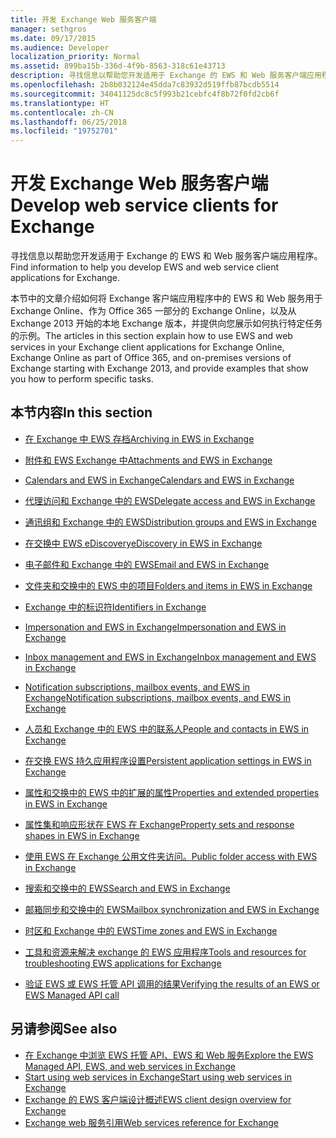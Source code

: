 ```yaml
---
title: 开发 Exchange Web 服务客户端
manager: sethgros
ms.date: 09/17/2015
ms.audience: Developer
localization_priority: Normal
ms.assetid: 899ba15b-336d-4f9b-8563-318c61e43713
description: 寻找信息以帮助您开发适用于 Exchange 的 EWS 和 Web 服务客户端应用程序。
ms.openlocfilehash: 2b8b032124e45dda7c83932d519ffb87bcdb5514
ms.sourcegitcommit: 34041125dc8c5f993b21cebfc4f8b72f0fd2cb6f
ms.translationtype: HT
ms.contentlocale: zh-CN
ms.lasthandoff: 06/25/2018
ms.locfileid: "19752701"
---
```

# <a name="develop-web-service-clients-for-exchange"></a><span data-ttu-id="12f75-103">开发 Exchange Web 服务客户端</span><span class="sxs-lookup"><span data-stu-id="12f75-103">Develop web service clients for Exchange</span></span>

<span data-ttu-id="12f75-104">寻找信息以帮助您开发适用于 Exchange 的 EWS 和 Web 服务客户端应用程序。</span><span class="sxs-lookup"><span data-stu-id="12f75-104">Find information to help you develop EWS and web service client applications for Exchange.</span></span>
  
<span data-ttu-id="12f75-105">本节中的文章介绍如何将 Exchange 客户端应用程序中的 EWS 和 Web 服务用于 Exchange Online、作为 Office 365 一部分的 Exchange Online，以及从 Exchange 2013 开始的本地 Exchange 版本，并提供向您展示如何执行特定任务的示例。</span><span class="sxs-lookup"><span data-stu-id="12f75-105">The articles in this section explain how to use EWS and web services in your Exchange client applications for Exchange Online, Exchange Online as part of Office 365, and on-premises versions of Exchange starting with Exchange 2013, and provide examples that show you how to perform specific tasks.</span></span> 
  
## <a name="in-this-section"></a><span data-ttu-id="12f75-106">本节内容</span><span class="sxs-lookup"><span data-stu-id="12f75-106">In this section</span></span>

- [<span data-ttu-id="12f75-107">在 Exchange 中 EWS 存档</span><span class="sxs-lookup"><span data-stu-id="12f75-107">Archiving in EWS in Exchange</span></span>](archiving-in-ews-in-exchange.md)
    
- [<span data-ttu-id="12f75-108">附件和 EWS Exchange 中</span><span class="sxs-lookup"><span data-stu-id="12f75-108">Attachments and EWS in Exchange</span></span>](attachments-and-ews-in-exchange.md)
    
- [<span data-ttu-id="12f75-109">Calendars and EWS in Exchange</span><span class="sxs-lookup"><span data-stu-id="12f75-109">Calendars and EWS in Exchange</span></span>](calendars-and-ews-in-exchange.md)
    
- [<span data-ttu-id="12f75-110">代理访问和 Exchange 中的 EWS</span><span class="sxs-lookup"><span data-stu-id="12f75-110">Delegate access and EWS in Exchange</span></span>](delegate-access-and-ews-in-exchange.md)
    
- [<span data-ttu-id="12f75-111">通讯组和 Exchange 中的 EWS</span><span class="sxs-lookup"><span data-stu-id="12f75-111">Distribution groups and EWS in Exchange</span></span>](distribution-groups-and-ews-in-exchange.md)
    
- [<span data-ttu-id="12f75-112">在交换中 EWS eDiscovery</span><span class="sxs-lookup"><span data-stu-id="12f75-112">eDiscovery in EWS in Exchange</span></span>](ediscovery-in-ews-in-exchange.md)
    
- [<span data-ttu-id="12f75-113">电子邮件和 Exchange 中的 EWS</span><span class="sxs-lookup"><span data-stu-id="12f75-113">Email and EWS in Exchange</span></span>](email-and-ews-in-exchange.md)
    
- [<span data-ttu-id="12f75-114">文件夹和交换中的 EWS 中的项目</span><span class="sxs-lookup"><span data-stu-id="12f75-114">Folders and items in EWS in Exchange</span></span>](folders-and-items-in-ews-in-exchange.md)
    
- [<span data-ttu-id="12f75-115">Exchange 中的标识符</span><span class="sxs-lookup"><span data-stu-id="12f75-115">Identifiers in Exchange</span></span>](ews-identifiers-in-exchange.md)
    
- [<span data-ttu-id="12f75-116">Impersonation and EWS in Exchange</span><span class="sxs-lookup"><span data-stu-id="12f75-116">Impersonation and EWS in Exchange</span></span>](impersonation-and-ews-in-exchange.md)
    
- [<span data-ttu-id="12f75-117">Inbox management and EWS in Exchange</span><span class="sxs-lookup"><span data-stu-id="12f75-117">Inbox management and EWS in Exchange</span></span>](inbox-management-and-ews-in-exchange.md)
    
- [<span data-ttu-id="12f75-118">Notification subscriptions, mailbox events, and EWS in Exchange</span><span class="sxs-lookup"><span data-stu-id="12f75-118">Notification subscriptions, mailbox events, and EWS in Exchange</span></span>](notification-subscriptions-mailbox-events-and-ews-in-exchange.md)
    
- [<span data-ttu-id="12f75-119">人员和 Exchange 中的 EWS 中的联系人</span><span class="sxs-lookup"><span data-stu-id="12f75-119">People and contacts in EWS in Exchange</span></span>](people-and-contacts-in-ews-in-exchange.md)
    
- [<span data-ttu-id="12f75-120">在交换 EWS 持久应用程序设置</span><span class="sxs-lookup"><span data-stu-id="12f75-120">Persistent application settings in EWS in Exchange</span></span>](persistent-application-settings-in-ews-in-exchange.md)
    
- [<span data-ttu-id="12f75-121">属性和交换中的 EWS 中的扩展的属性</span><span class="sxs-lookup"><span data-stu-id="12f75-121">Properties and extended properties in EWS in Exchange</span></span>](properties-and-extended-properties-in-ews-in-exchange.md)
    
- [<span data-ttu-id="12f75-122">属性集和响应形状在 EWS 在 Exchange</span><span class="sxs-lookup"><span data-stu-id="12f75-122">Property sets and response shapes in EWS in Exchange</span></span>](property-sets-and-response-shapes-in-ews-in-exchange.md)
    
- [<span data-ttu-id="12f75-123">使用 EWS 在 Exchange 公用文件夹访问。</span><span class="sxs-lookup"><span data-stu-id="12f75-123">Public folder access with EWS in Exchange</span></span>](public-folder-access-with-ews-in-exchange.md)
    
- [<span data-ttu-id="12f75-124">搜索和交换中的 EWS</span><span class="sxs-lookup"><span data-stu-id="12f75-124">Search and EWS in Exchange</span></span>](search-and-ews-in-exchange.md)
    
- [<span data-ttu-id="12f75-125">邮箱同步和交换中的 EWS</span><span class="sxs-lookup"><span data-stu-id="12f75-125">Mailbox synchronization and EWS in Exchange</span></span>](mailbox-synchronization-and-ews-in-exchange.md)
    
- [<span data-ttu-id="12f75-126">时区和 Exchange 中的 EWS</span><span class="sxs-lookup"><span data-stu-id="12f75-126">Time zones and EWS in Exchange</span></span>](time-zones-and-ews-in-exchange.md)
    
- [<span data-ttu-id="12f75-127">工具和资源来解决 exchange 的 EWS 应用程序</span><span class="sxs-lookup"><span data-stu-id="12f75-127">Tools and resources for troubleshooting EWS applications for Exchange</span></span>](tools-and-resources-for-troubleshooting-ews-applications-for-exchange.md)
    
- [<span data-ttu-id="12f75-128">验证 EWS 或 EWS 托管 API 调用的结果</span><span class="sxs-lookup"><span data-stu-id="12f75-128">Verifying the results of an EWS or EWS Managed API call</span></span>](verifying-the-results-of-an-ews-or-ews-managed-api-call.md)
    
## <a name="see-also"></a><span data-ttu-id="12f75-129">另请参阅</span><span class="sxs-lookup"><span data-stu-id="12f75-129">See also</span></span>

- [<span data-ttu-id="12f75-130">在 Exchange 中浏览 EWS 托管 API、EWS 和 Web 服务</span><span class="sxs-lookup"><span data-stu-id="12f75-130">Explore the EWS Managed API, EWS, and web services in Exchange</span></span>](explore-the-ews-managed-api-ews-and-web-services-in-exchange.md)     
- [<span data-ttu-id="12f75-131">Start using web services in Exchange</span><span class="sxs-lookup"><span data-stu-id="12f75-131">Start using web services in Exchange</span></span>](start-using-web-services-in-exchange.md)  
- [<span data-ttu-id="12f75-132">Exchange 的 EWS 客户端设计概述</span><span class="sxs-lookup"><span data-stu-id="12f75-132">EWS client design overview for Exchange</span></span>](ews-client-design-overview-for-exchange.md)  
- [<span data-ttu-id="12f75-133">Exchange web 服务引用</span><span class="sxs-lookup"><span data-stu-id="12f75-133">Web services reference for Exchange</span></span>](../web-service-reference/web-services-reference-for-exchange.md)
    

